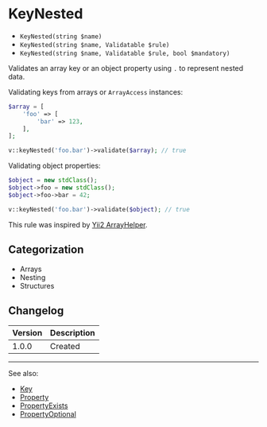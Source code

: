 # KeyNested

- `KeyNested(string $name)`
- `KeyNested(string $name, Validatable $rule)`
- `KeyNested(string $name, Validatable $rule, bool $mandatory)`

Validates an array key or an object property using `.` to represent nested data.

Validating keys from arrays or `ArrayAccess` instances:

```php
$array = [
    'foo' => [
        'bar' => 123,
    ],
];

v::keyNested('foo.bar')->validate($array); // true
```

Validating object properties:

```php
$object = new stdClass();
$object->foo = new stdClass();
$object->foo->bar = 42;

v::keyNested('foo.bar')->validate($object); // true
```

This rule was inspired by [Yii2 ArrayHelper][].

## Categorization

- Arrays
- Nesting
- Structures

## Changelog

Version | Description
--------|-------------
  1.0.0 | Created

***
See also:

- [Key](Key.md)
- [Property](Property.md)
- [PropertyExists](PropertyExists.md)
- [PropertyOptional](PropertyOptional.md)

[Yii2 ArrayHelper]: https://github.com/yiisoft/yii2/blob/68c30c1/framework/helpers/BaseArrayHelper.php "Yii2 ArrayHelper"
